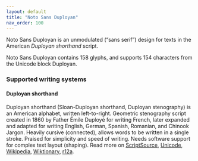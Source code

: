 ```yaml
---
layout: default
title: "Noto Sans Duployan"
nav_order: 100
---
```

Noto Sans Duployan is an unmodulated (“sans serif”) design for texts in the American _Duployan shorthand_ script. 

Noto Sans Duployan contains 158 glyphs, and supports 154 characters from the Unicode block Duployan.


### Supported writing systems


#### Duployan shorthand

Duployan shorthand (Sloan-Duployan shorthand, Duployan stenography) is an American alphabet, written left-to-right. Geometric stenography script created in 1860 by Father Émile Duployé for writing French, later expanded and adapted for writing English, German, Spanish, Romanian, and Chinook Jargon. Heavily cursive (connected), allows words to be written in a single stroke. Praised for simplicity and speed of writing. Needs software support for complex text layout (shaping). Read more on [ScriptSource](https://scriptsource.org/scr/Dupl), [Unicode](https://www.unicode.org/versions/Unicode13.0.0/ch21.pdf#G27643), [Wikipedia](https://en.wikipedia.org/wiki/ISO_15924:Dupl), [Wiktionary](https://en.wiktionary.org/wiki/Category:Duployan_script), [r12a](https://r12a.github.io/scripts/links?iso=Dupl).

